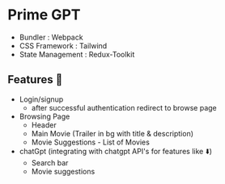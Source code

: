 # Prime GPT

- Bundler : Webpack
- CSS Framework : Tailwind
- State Management : Redux-Toolkit

## Features 🚀

- Login/signup
    - after successful authentication redirect to browse page
- Browsing Page
    - Header
    - Main Movie (Trailer in bg with title & description)
    - Movie Suggestions - List of Movies
- chatGpt (integrating with chatgpt API's for features like ⬇️)
    - Search bar
    - Movie suggestions